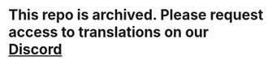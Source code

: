 # This repo is archived. Please request access to translations on our [Discord](https://altdentifier.com/support)
